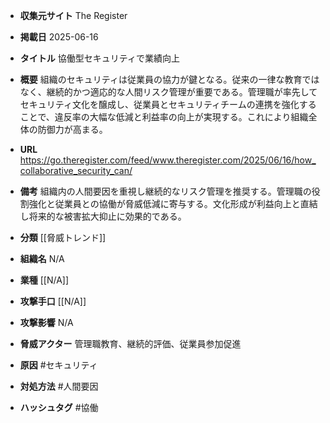 - **収集元サイト**
The Register

- **掲載日**
2025-06-16

- **タイトル**
協働型セキュリティで業績向上

- **概要**
組織のセキュリティは従業員の協力が鍵となる。従来の一律な教育ではなく、継続的かつ適応的な人間リスク管理が重要である。管理職が率先してセキュリティ文化を醸成し、従業員とセキュリティチームの連携を強化することで、違反率の大幅な低減と利益率の向上が実現する。これにより組織全体の防御力が高まる。

- **URL**
https://go.theregister.com/feed/www.theregister.com/2025/06/16/how_collaborative_security_can/

- **備考**
組織内の人間要因を重視し継続的なリスク管理を推奨する。管理職の役割強化と従業員との協働が脅威低減に寄与する。文化形成が利益向上と直結し将来的な被害拡大抑止に効果的である。

- **分類**
[[脅威トレンド]]

- **組織名**
N/A

- **業種**
[[N/A]]

- **攻撃手口**
[[N/A]]

- **攻撃影響**
N/A

- **脅威アクター**
管理職教育、継続的評価、従業員参加促進

- **原因**
#セキュリティ

- **対処方法**
#人間要因

- **ハッシュタグ**
#協働
